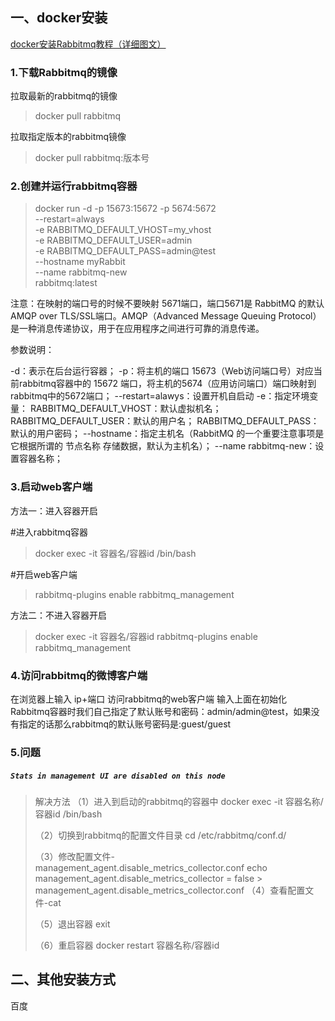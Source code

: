 ## 一、docker安装

[docker安装Rabbitmq教程（详细图文）](https://blog.csdn.net/m0_52985087/article/details/135777294)

### 1.下载Rabbitmq的镜像
拉取最新的rabbitmq的镜像

> docker pull rabbitmq
>

拉取指定版本的rabbitmq镜像

> docker pull rabbitmq:版本号

###  2.创建并运行rabbitmq容器

> docker run -d -p 15673:15672 -p 5674:5672 \
>         --restart=always \
>         -e RABBITMQ_DEFAULT_VHOST=my_vhost  \
>         -e RABBITMQ_DEFAULT_USER=admin \
>         -e RABBITMQ_DEFAULT_PASS=admin@test \
>         --hostname myRabbit \
>         --name rabbitmq-new\
>         rabbitmq:latest

注意：在映射的端口号的时候不要映射 5671端口，端口5671是 RabbitMQ 的默认AMQP over TLS/SSL端口。AMQP（Advanced Message Queuing Protocol）是一种消息传递协议，用于在应用程序之间进行可靠的消息传递。

参数说明：

-d：表示在后台运行容器；
-p：将主机的端口 15673（Web访问端口号）对应当前rabbitmq容器中的 15672 端口，将主机的5674（应用访问端口）端口映射到rabbitmq中的5672端口；
--restart=alawys：设置开机自启动
-e：指定环境变量：
    RABBITMQ_DEFAULT_VHOST：默认虚拟机名；
    RABBITMQ_DEFAULT_USER：默认的用户名；
    RABBITMQ_DEFAULT_PASS：默认的用户密码；
--hostname：指定主机名（RabbitMQ 的一个重要注意事项是它根据所谓的 节点名称 存储数据，默认为主机名）；
--name rabbitmq-new：设置容器名称；

### 3.启动web客户端
方法一：进入容器开启

#进入rabbitmq容器

> docker exec -it 容器名/容器id /bin/bash

#开启web客户端

> rabbitmq-plugins enable rabbitmq_management

方法二：不进入容器开启

> docker exec -it 容器名/容器id rabbitmq-plugins enable rabbitmq_management

### 4.访问rabbitmq的微博客户端

在浏览器上输入 ip+端口 访问rabbitmq的web客户端
 输入上面在初始化Rabbitmq容器时我们自己指定了默认账号和密码：admin/admin@test，如果没有指定的话那么rabbitmq的默认账号密码是:guest/guest

### 5.问题

##### `Stats in management UI are disabled on this node`

> 解决方法
> （1）进入到启动的rabbitmq的容器中
> docker exec -it 容器名称/容器id /bin/bash
>
> （2）切换到rabbitmq的配置文件目录
> cd /etc/rabbitmq/conf.d/
>
> （3）修改配置文件- management_agent.disable_metrics_collector.conf
> echo management_agent.disable_metrics_collector = false > management_agent.disable_metrics_collector.conf
> （4）查看配置文件-cat
>
> （5）退出容器
> exit
>
> （6）重启容器
>  docker restart 容器名称/容器id



## 二、其他安装方式

百度